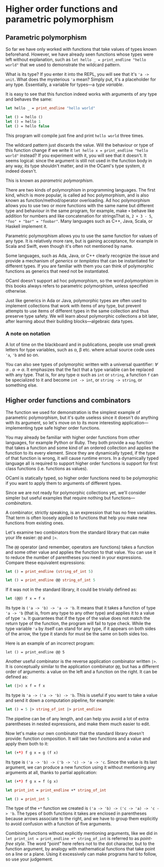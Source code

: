 # Higher order functions and parametric polymorphism

## Parametric polymorphism

So far we have only worked with functions that take values of types known beforehand.
However, we have already seen functions whose types were left without explanation, such as
`let hello _ = print_endline "hello world"` that we used to demonstrate the wildcard pattern.

What is its type? If you enter it into the REPL, you will see that it's `'a -> unit`.
What does the mysterious `'a` mean? Simply put, it's a placeholder for any type.
Essentially, a variable for types—a _type variable_.

It is easy to see that this function indeed works with arguments of any type and
behaves the same:

```ocaml
let hello _ = print_endline "hello world"

let () = hello ()
let () = hello 1
let () = hello false
```

This program will compile just fine and print `hello world` three times.

The wildcard pattern just discards the value. Will the behaviour or type of this function
change if we write it `let hello x = print_endline "hello world"` instead? If you experiment
with it, you will see that it doesn't. It seems logical: since the argument is still not used
in the function body in any way, its type shouldn't matter, and in the OCaml's type system,
it indeed doesn't.

This is known as _parametric polymorphism_.

There are two kinds of polymorphism in programming languages. The first kind, which is more
popular, is called ad hoc polymorphism, and is also known as function/method/operator overloading.
Ad hoc polymorphism allows you to use two or more functions with the same name but different type and behaviour
in the same program, for example, make `+` behave like addition for numbers and like concatenation
for strings<span class="footnote">That is, `2 + 3 - 5`, `"foo" + "bar" = "foobar"`</span>.
Many languages such as C++, Java, Scala, or Haskell implement it.

Parametric polymorphism allows you to use the same function for values of any type. It is relatively
more rare, but is gaining acceptance, for example in Scala and Swift, even though it's often not
mentioned by name.

Some languages, such as Ada, Java, or C++ clearly recognize the issue and provide a mechanism of
_generics_ or _templates_ that can be instantiated for different types. If you are familiar with them
you can think of polymorphic functions as generics that need not be instantiated.

OCaml doesn't support ad hoc polymorphism, so the word _polymorphism_ in this books always
refers to parametric polymorphism, unless specified otherwise.

Just like generics in Ada or Java, polymorphic types are often used to implement collections
that work with items of any type, but prevent attempts to use items of different types in the same
collection and thus preserve type safety. We will learn about polymorphic collections a bit later,
after learning about their building blocks—algebraic data types.

### A note on notation

A lot of time on the blackboard and in publications, people use small greek letters for type variables, such as
&alpha;, &beta; etc. where actual source code uses `'a`, `'b` and so on.

You can also see types of polymorphic written with a universal quantifier: _&forall; &alpha; . &alpha; &rarr; &alpha;_.
It emphasizes that the fact that a type variable can be replaced with any type. That is, for any type &alpha; such as `int` or `string`,
a function `f` can be specialized to it and become `int -> int`, or `string -> string`, or something else.

## Higher order functions and combinators

The function we used for demonstration is the simplest example of parametric polymorphism,
but it's quite useless since it doesn't do anything with its argument, so let's move on to
its more interesting application—implementing type safe higher order functions.

You may already be familiar with higher order functions from other languages, for example
Python or Ruby. They both provide a `map` function that takes a function
and some kind of an ordered collection and applies the function to its every element. Since they are
dynamically typed, if the type of that function is wrong, it will cause runtime errors.
In a dynamically typed language all is required to support higher order functions is support
for first class functions (i.e. functions as values).

OCaml is statically typed, so higher order functions need to be polymorphic if you want
to apply them to arguments of different types.

Since we are not ready for polymorphic collections yet, we'll consider simpler but useful examples
that require nothing but functions— _combinators_.

A combinator, strictly speaking, is an expression that has no free variables. That term is often loosely applied to functions
that help you make new functions from existing ones.

Let's examine two combinators from the standard library that can make your life easier: `@@` and `|>`.

The `@@` operator (and remember, operators are functions) takes a function and some other value and applies the function to that value.
You can use it to reduce the number of parentheses you need in your expressions. Compare these equivalent expressions:

```ocaml
let () = print_endline (string_of_int 5)

let () = print_endline @@ string_of_int 5
```

If it was not in the standard library, it could be trivially defined as:

```ocaml
let (@@) f x = f x
```

Its type is `('a -> 'b) -> 'a -> 'b`. It means that it takes a function of type `'a -> 'b` (that is, from any type
to any other type) and applies it to a value of type `'a`. It guarantees that if the type of the value does not
match the return type of the function, the program will fail to type check. While the type variable `'a` by itself
can stand for any type, if it appears on both sides of the arrow, the type it stands for must be the same on both
sides too.

Here is an example of an incorrect program:

```invalid-ocaml
let () = print_endline @@ 5
```

Another useful combinator is the reverse application combinator written `|>`. It is conceptually similar to the
application combinator `@@`, but has a different order of arguments: a value on the left and a function on the right. It can be defined as:

```ocaml
let (|>) x f = f x
```

Its type is `'a -> ('a -> 'b) -> 'b`. This is useful if you want to take a value and send it down a computation pipeline, for example:

```ocaml
let () = 5 |> string_of_int |> print_endline
```

The pipeline can be of any length, and can help you avoid a lot of extra parentheses in nested expressions,
and make them much easier to edit.

Now let's make our own combinator that the standard library doesn't provide: function composition.
It will take two functions and a value and apply them both to it:

```ocaml
let (+*) f g x = g (f x)
``` 

Its type is `('a -> 'b) -> ('b -> 'c) -> 'a -> 'c`. Since the value is its last argument, we can produce a new
function using it without mentioning any arguments at all, thanks to partial application:

```ocaml
let (+*) f g x = f (g x)

let print_int = print_endline +* string_of_int

let () = print_int 5
```

The type of the `+*` function we created is `('a -> 'b) -> ('c -> 'a) -> 'c -> 'b`. The types of both
functions it takes are enclosed in parentheses because arrows associate to the right, and we have to
group them explicitly to avoid confusion with a function of five arguments.

Combining functions without explicitly mentioning arguments, like we did in `let print_int = print_endline +* string_of_int`
is referred to as _point-free style_. The word &ldquo;point&rdquo; here refers not to the dot character, but
to the function argument, by analogy with mathematical functions that take point on a line or a plane.
Using it excessively can make programs hard to follow, so use your judgement.
